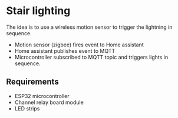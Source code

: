 # Stair lighting

The idea is to use a wireless motion sensor to trigger the lightning in sequence.

- Motion sensor (zigbee) fires event to Home assistant
- Home assistant publishes event to MQTT
- Microcontroller subscribed to MQTT topic and triggers lights in sequence.

## Requirements

- ESP32 microcontroller
- Channel relay board module
- LED strips

